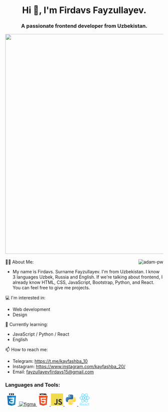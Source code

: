 <h1 align="center">Hi 👋, I'm Firdavs Fayzullayev.</h1>
<h3 align="center">A passionate frontend developer from Uzbekistan.</h3>
<img src="https://i.pinimg.com/originals/85/9b/84/859b844d4cb109594eb93c6dfd11e4d1.gif" alt="" height="700" width="1200" />
<p><img align="right" src="https://github.com/Adam-pw/Adam-pw/blob/main/animation_500_kxa883sd.gif" alt="adam-pw"/></p>

🙍‍♂️ About Me:
- My name is Firdavs. Surname Fayzullayev. I'm from Uzbekistan. I know 3 languages Uzbek, Russia and English. If we're talking about frontend, I already know HTML, CSS, JavaScript, Bootstrap, Python, and React. You can feel free to give me projects.

💻 I'm interested in:
- Web development
- Design

🚀 Currently learning:
- JavaScript / Python / React
- English

📫 How to reach me:
- Telegram: https://t.me/kayfashba_10
- Instagram: https://www.instagram.com/kayfashba_20/
- Email: fayzullayevfirdavs15@gmail.com

<h3 align="left">Languages and Tools:</h3>
<p align="left"> <a href="https://www.w3schools.com/css/" target="_blank" rel="noreferrer"> <img src="https://raw.githubusercontent.com/devicons/devicon/master/icons/css3/css3-original-wordmark.svg" alt="css3" width="40" height="40"/> </a> <a href="https://www.figma.com/" target="_blank" rel="noreferrer"> <img src="https://www.vectorlogo.zone/logos/figma/figma-icon.svg" alt="figma" width="40" height="40"/> </a> <a href="https://www.w3.org/html/" target="_blank" rel="noreferrer"> <img src="https://raw.githubusercontent.com/devicons/devicon/master/icons/html5/html5-original-wordmark.svg" alt="html5" width="40" height="40"/> </a> <a href="https://developer.mozilla.org/en-US/docs/Web/JavaScript" target="_blank" rel="noreferrer"> <img src="https://raw.githubusercontent.com/devicons/devicon/master/icons/javascript/javascript-original.svg" alt="javascript" width="40" height="40"/> </a> <a href="https://www.python.org" target="_blank" rel="noreferrer"> <img src="https://raw.githubusercontent.com/devicons/devicon/master/icons/python/python-original.svg" alt="python" width="40" height="40"/> </a> <a href="https://reactjs.org/" target="_blank" rel="noreferrer"> <img src="https://raw.githubusercontent.com/devicons/devicon/master/icons/react/react-original-wordmark.svg" alt="react" width="40" height="40"/> </a></p>
